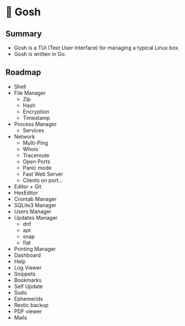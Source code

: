 # 👻 Gosh

## Summary
* Gosh is a TUI (Text User Interface) for managing a typical Linux box.
* Gosh is written in Go.
  
## Roadmap
* Shell
* File Manager
  * Zip
  * Hash
  * Encryption
  * Timestamp
* Process Manager
  * Services
* Network
  * Multi-Ping
  * Whois
  * Traceroute
  * Open Ports
  * Panic mode
  * Fast Web Server
  * Clients on port...
* Editor + Git
* HexEditor
* Crontab Manager
* SQLite3 Manager
* Users Manager
* Updates Manager
  * dnf
  * apt
  * snap
  * flat
* Printing Manager
* Dashboard
* Help
* Log Viewer
* Snippets
* Bookmarks
* Self Update
* Sudo
* Ephemerids
* Restic backup
* PDF viewer
* Mails
